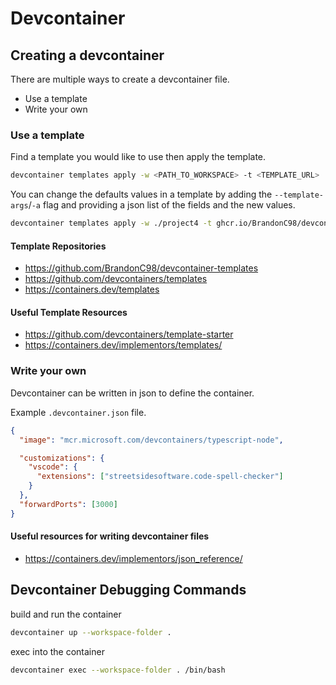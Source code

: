 # Devcontainer

## Creating a devcontainer
There are multiple ways to create a devcontainer file.
- Use a template
- Write your own

### Use a template
Find a template you would like to use then apply the template.

```bash
devcontainer templates apply -w <PATH_TO_WORKSPACE> -t <TEMPLATE_URL>
```

You can change the defaults values in a template by adding the `--template-args`/`-a` flag and providing a json list of the fields and the new values.
```bash
devcontainer templates apply -w ./project4 -t ghcr.io/BrandonC98/devcontainer-templates/neovim -a '{\"neovimConfig\": \"https://github.com/LazyVim/starter\"}'
```

#### Template Repositories
- https://github.com/BrandonC98/devcontainer-templates
- https://github.com/devcontainers/templates
- https://containers.dev/templates

#### Useful Template Resources
- https://github.com/devcontainers/template-starter
- https://containers.dev/implementors/templates/

### Write your own
Devcontainer can be written in json to define the container.

Example `.devcontainer.json` file.
```json
{
  "image": "mcr.microsoft.com/devcontainers/typescript-node",

  "customizations": {
    "vscode": {
      "extensions": ["streetsidesoftware.code-spell-checker"]
    }
  },
  "forwardPorts": [3000]
}
```

#### Useful resources for writing devcontainer files
- https://containers.dev/implementors/json_reference/

## Devcontainer Debugging Commands

build and run the container
```bash
devcontainer up --workspace-folder .
```

exec into the container
```bash
devcontainer exec --workspace-folder . /bin/bash
```